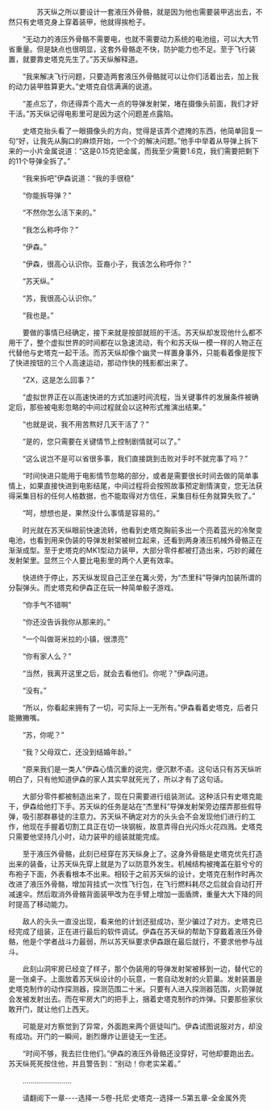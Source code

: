 <div class="read-content j_readContent" id="">
                <p>　　　　苏天纵之所以要设计一套液压外骨骼，就是因为他也需要装甲逃出去，不然只有史塔克身上穿着装甲，他就得挨枪子。<p>　　“无动力的液压外骨骼不需要电，也就不需要动力系统的电池组，可以大大节省重量。但是缺点也很明显，这套外骨骼走不快，防护能力也不足。至于飞行装置，就要靠史塔克先生了。”苏天纵解释道。<p>　　“我来解决飞行问题，只要造两套液压外骨骼就可以让你们活着出去，加上我的动力装甲胜算更大。”史塔克自信满满的说道。<p>　　“差点忘了，你还得弄个高大一点的导弹发射架，堵在摄像头前面，我们才好干活。”苏天纵记得电影里可是因为这个问题差点露陷。<p>　　史塔克抬头看了一眼摄像头的方向，觉得是该弄个遮掩的东西，他简单回复一句“好，让我先从胸口的麻烦开始，一个个的解决问题。”他手中举着从导弹上拆下来的一小片金属说道：“这是0.15克钯金属，而我至少需要1.6克，我们需要把剩下的11个导弹全拆了。”<p>　　“我来拆吧”伊森说道：“我的手很稳”<p>　　“你能拆导弹？”<p>　　“不然你怎么活下来的。”<p>　　“我怎么称呼你？”<p>　　“伊森。”<p>　　“伊森，很高心认识你。亚裔小子，我该怎么称呼你？”<p>　　“苏天纵。”<p>　　“苏，我很高心认识你。”<p>　　“我也是。”<p>　　要做的事情已经确定，接下来就是按部就班的干活。苏天纵却发现他什么都不用干了，整个虚拟世界的时间都在以急速流动，有个和苏天纵一模一样的人物正在代替他与史塔克一起干活。而苏天纵却像个幽灵一样置身事外，只能看着像是按下了快进按钮的三个人高速运动，那动作快的残影都出来了。<p>　　“ZX，这是怎么回事？”<p>　　“虚拟世界正在以高速快进的方式加速时间流程，当关键事件的发展条件被确定后，那些被电影忽略的中间过程就会以这种形式推演出结果。”<p>　　“也就是说，我不用苦熬好几天干活了？”<p>　　“是的，您只需要在关键情节上控制剧情就可以了。”<p>　　“这么说岂不是可以省很多事，我们直接跳到击败对手时不就完事了吗？”<p>　　“时间快进只能用于电影情节忽略的部分，或者是需要很长时间去做的简单事情上，如果直接快进到电影结尾，中间过程将会按照故事预定剧情演变，您无法获得采集目标的任何人格数据，也不能取得对方信任，采集目标任务就算失败了。”<p>　　“呵，想想也是，果然没什么事情是容易的。”<p>　　时光就在苏天纵眼前快速流转，他看到史塔克胸前多出一个亮着蓝光的冷聚变电池，也看到用来伪装的导弹发射架被树立起来，还看到两身液压机械外骨骼正在渐渐成型。至于史塔克的MK1型动力装甲，大部分零件都被打造出来，巧妙的藏在发射架里。显然三个人要比电影里的两个人更有效率。<p>　　快进终于停止，苏天纵发现自己正坐在篝火旁，为“杰里科”导弹内加装所谓的分裂弹头。而史塔克和伊森正在玩一种简单骰子游戏。<p>　　“你手气不错啊”<p>　　“你还没告诉我你从那来的。”<p>　　“一个叫做哥米拉的小镇，很漂亮”<p>　　“你有家人么？”<p>　　“当然，我离开这里之后，就会去看他们。你呢？”伊森问道。<p>　　“没有。”<p>　　“所以，你看起来拥有了一切，可实际上一无所有。”伊森看着史塔克，后者只能撇撇嘴。<p>　　“苏，你呢？”<p>　　“我？父母双亡，还没到结婚年龄。”<p>　　“原来我们是一类人”伊森心情沉重的说完，便沉默不语。这句话只有苏天纵听明白了，只有他知道伊森的家人其实早就死光了，所以才有了这句话。<p>　　大部分零件都被制造出来了，现在只需要进行组装测试。这种活只有史塔克能干，伊森给他打下手。苏天纵的任务是站在“杰里科”导弹发射架旁边摆弄那些假导弹，吸引那群暴徒的注意力。苏天纵不确定对方的头头会不会发现他们进行的工作，他现在手握着切割工具正在切一块钢板，故意弄得白光闪烁火花四溅。史塔克只需要他坚持几小时，动力装甲的组装就能完成。<p>　　至于液压外骨骼，此刻已经穿在苏天纵身上了。这身外骨骼是史塔克优先打造出来的装备，让苏天纵先穿上就是为了以防意外发生。机械结构被掩盖在脏兮兮的布袍子下面，外表看根本不出来。相较于之前苏天纵的设计，史塔克在制作时再次改进了液压外骨骼，增加背挂式一次性飞行包，在飞行燃料耗尽之后就会自动打开减速伞。然后取消外骨骼背面装甲改为在手臂上增加一面盾牌，重量大大下降的同时提高了移动能力。<p>　　敌人的头头一直没出现，看来他的计划还挺成功，至少骗过了对方。史塔克已经完成了组装，正在进行最后的软件调试。伊森在苏天纵的帮助下穿戴着液压外骨骼，他是个学者战斗力最弱，所以苏天纵要求伊森跟在最后就行，不要求他参与战斗。<p>　　此刻山洞牢房已经变了样子，那个伪装用的导弹发射架被移到一边，替代它的是一张桌子。上面放着苏天纵设计的小玩意，一套自动发射的火箭巢。发射装置是史塔克制作的动作探测器，探测范围二十米。只要有人进入探测器范围，火箭弹就会发被发射出去。而在牢房大门的把手上，捆着史塔克制作的炸弹。只要那些家伙敢开门，就让他们上西天。<p>　　可能是对方察觉到了异常，外面跑来两个匪徒叫门。伊森试图说服对方，却没有成功。开门的一瞬间，剧烈爆炸让匪徒无一生还。<p>　　“时间不够，我去拦住他们。”伊森的液压外骨骼还没穿好，可他却要跑出去。苏天纵死死按住他，并且警告到：“别动！你老实呆着。”<p>　　……………………<p>　　请翻阅下一章----选择一.5卷-托尼·史塔克--选择一.5第五章-全金属外壳<p> 
            </div>